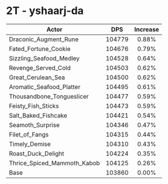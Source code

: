 # 2T - yshaarj-da
| Actor | DPS | Increase |
|---|:---:|:---:|
|Draconic_Augment_Rune|104779|0.88%|
|Fated_Fortune_Cookie|104676|0.79%|
|Sizzling_Seafood_Medley|104528|0.64%|
|Revenge_Served_Cold|104503|0.62%|
|Great_Cerulean_Sea|104500|0.62%|
|Aromatic_Seafood_Platter|104495|0.61%|
|Thousandbone_Tongueslicer|104477|0.59%|
|Feisty_Fish_Sticks|104473|0.59%|
|Salt_Baked_Fishcake|104421|0.54%|
|Seamoth_Surprise|104346|0.47%|
|Filet_of_Fangs|104315|0.44%|
|Timely_Demise|104310|0.43%|
|Roast_Duck_Delight|104224|0.35%|
|Thrice_Spiced_Mammoth_Kabob|104125|0.26%|
|Base|103860|0.00%|
